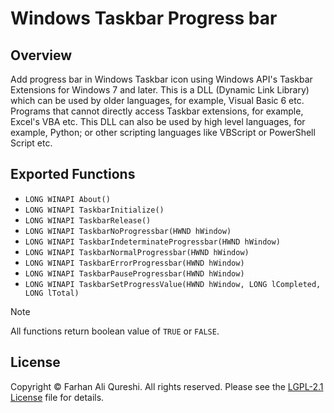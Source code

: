 # Windows Taskbar Progress bar
## Overview
Add progress bar in Windows Taskbar icon using Windows API's Taskbar Extensions for Windows 7 and later. This is a DLL (Dynamic Link Library) which can be used by older languages, for example, Visual Basic 6 etc. Programs that cannot directly access Taskbar extensions, for example, Excel's VBA etc. This DLL can also be used by high level languages, for example, Python; or other scripting languages like VBScript or PowerShell Script etc.

## Exported Functions
* `LONG WINAPI About()`
* `LONG WINAPI TaskbarInitialize()`
* `LONG WINAPI TaskbarRelease()`
* `LONG WINAPI TaskbarNoProgressbar(HWND hWindow)`
* `LONG WINAPI TaskbarIndeterminateProgressbar(HWND hWindow)`
* `LONG WINAPI TaskbarNormalProgressbar(HWND hWindow)`
* `LONG WINAPI TaskbarErrorProgressbar(HWND hWindow)`
* `LONG WINAPI TaskbarPauseProgressbar(HWND hWindow)`
* `LONG WINAPI TaskbarSetProgressValue(HWND hWindow, LONG lCompleted, LONG lTotal)`

>[!NOTE]
>All functions return boolean value of `TRUE` or `FALSE`.

## License
Copyright © Farhan Ali Qureshi. All rights reserved. Please see the [LGPL-2.1 License](LICENSE) file for details.
